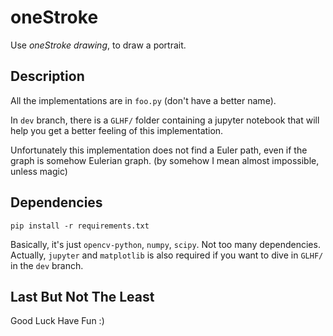 # oneStroke

Use *oneStroke drawing*, to draw a portrait. 

## Description

All the implementations are in `foo.py` (don't have a better name). 

In `dev` branch, there is a `GLHF/` folder containing a jupyter notebook that will help you get a better feeling of this implementation. 

Unfortunately this implementation does not find a Euler path, even if the graph is somehow Eulerian graph. (by somehow I mean almost impossible, unless magic) 

## Dependencies

```pip install -r requirements.txt```

Basically, it's just `opencv-python`, `numpy`, `scipy`. Not too many dependencies. Actually, `jupyter` and `matplotlib` is also required if you want to dive in `GLHF/` in the `dev` branch.

## Last But Not The Least
Good Luck Have Fun :)

